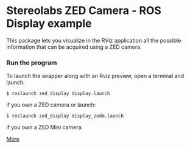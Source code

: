 # Stereolabs ZED Camera - ROS Display example

This package lets you visualize in the RViz application all the possible information that can be acquired using a ZED camera.

### Run the program

To launch the wrapper along with an Rviz preview, open a terminal and launch:

    $ roslaunch zed_display display.launch

if you own a ZED camera or launch:

    $ roslaunch zed_display display_zedm.launch

if you own a ZED Mini camera.

[More](https://www.stereolabs.com/documentation/guides/using-zed-with-ros/introduction.html)

